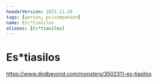 ```yaml
---
headerVersion: 2023.11.20
tags: [person, pc/companion]
name: Es\*tiasilos
aliases: [Es*tiasilos]
---
```

# Es\*tiasilos

https://www.dndbeyond.com/monsters/3502311-es-tiasilos
